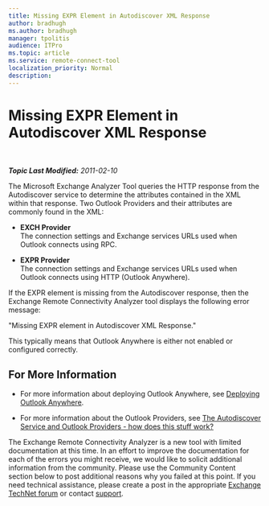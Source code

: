 ```yaml
---
title: Missing EXPR Element in Autodiscover XML Response
author: bradhugh
ms.author: bradhugh
manager: tpolitis
audience: ITPro 
ms.topic: article 
ms.service: remote-connect-tool
localization_priority: Normal
description: 
---
```


<div data-xmlns="https://www.w3.org/1999/xhtml">

<div class="topic" data-xmlns="https://www.w3.org/1999/xhtml" data-msxsl="urn:schemas-microsoft-com:xslt" data-cs="https://msdn.microsoft.com/">

<div data-asp="https://msdn2.microsoft.com/asp">

# Missing EXPR Element in Autodiscover XML Response

</div>

<div id="mainSection">

<div id="mainBody">

<span> </span>

_**Topic Last Modified:** 2011-02-10_

The Microsoft Exchange Analyzer Tool queries the HTTP response from the Autodiscover service to determine the attributes contained in the XML within that response. Two Outlook Providers and their attributes are commonly found in the XML:

  - **EXCH Provider**  
    The connection settings and Exchange services URLs used when Outlook connects using RPC.

<!-- end list -->

  - **EXPR Provider**  
    The connection settings and Exchange services URLs used when Outlook connects using HTTP (Outlook Anywhere).

If the EXPR element is missing from the Autodiscover response, then the Exchange Remote Connectivity Analyzer tool displays the following error message:

"Missing EXPR element in Autodiscover XML Response."

This typically means that Outlook Anywhere is either not enabled or configured correctly.

<div>

## For More Information

  - For more information about deploying Outlook Anywhere, see [Deploying Outlook Anywhere](https://go.microsoft.com/fwlink/?linkid=80831).

  - For more information about the Outlook Providers, see [The Autodiscover Service and Outlook Providers - how does this stuff work?](https://go.microsoft.com/fwlink/?linkid=161811)

The Exchange Remote Connectivity Analyzer is a new tool with limited documentation at this time. In an effort to improve the documentation for each of the errors you might receive, we would like to solicit additional information from the community. Please use the Community Content section below to post additional reasons why you failed at this point. If you need technical assistance, please create a post in the appropriate [Exchange TechNet forum](https://go.microsoft.com/fwlink/?linkid=73420) or contact [support](https://go.microsoft.com/fwlink/?linkid=8158).

</div>

</div>

<span> </span>

</div>

</div>

</div>


